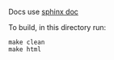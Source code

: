 Docs use [sphinx doc](http://www.sphinx-doc.org/en/stable/)

To build, in this directory run:
```
make clean
make html
```